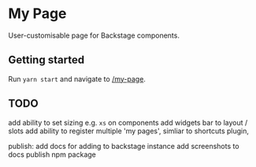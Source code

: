 # My Page

User-customisable page for Backstage components.

## Getting started

Run `yarn start` and navigate to [/my-page](http://localhost:3000/my-page).

## TODO

add ability to set sizing e.g. `xs` on components
add widgets bar to layout / slots
add ability to register multiple 'my pages', simliar to shortcuts plugin,

publish:
add docs for adding to backstage instance
add screenshots to docs
publish npm package
